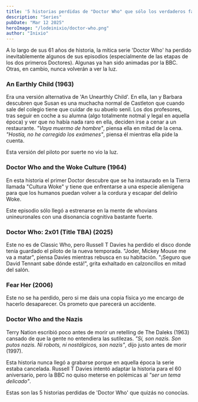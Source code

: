 ```yaml
---
title: '5 historias perdidas de "Doctor Who" que sólo los verdaderos fans conocen'
description: "Series"
pubDate: "Mar 12 2025"
heroImage: "/lodeinixio/doctor-who.png"
author: "Inixio"
---
```


A lo largo de sus 61 años de historia, la mítica serie 'Doctor Who' ha perdido inevitablemente algunos de sus episodios (especialmente de las etapas de los dos primeros Doctores). Algunas ya han sido animadas por la BBC. Otras, en cambio, nunca volverán a ver la luz.

### An Earthly Child (1963)

Era una versión alternativa de 'An Unearthly Child'. En ella, Ian y Barbara descubren que Susan es una muchacha normal de Castleton que cuando sale del colegio tiene que cuidar de su abuelo senil. Los dos profesores, tras seguir en coche a su alumna (algo totalmente notmal y legal en aquella época) y ver que no había nada raro en ella, deciden irse a cenar a un restaurante. _"Vaya muermo de hombre"_, piensa ella en mitad de la cena. _"Hostía, no he corregido los exámenes"_, piensa él mientras ella pide la cuenta.

Esta versión del piloto por suerte no vio la luz.

### Doctor Who and the Woke Culture (1964)

En esta historia el primer Doctor descubre que se ha instaurado en la Tierra llamada "Cultura Woke" y tiene que enfrentarse a una especie alienígena para que los humanos puedan volver a la cordura y escapar del delirio Woke.

Este episodio sólo llegó a estrenarse en la mente de whovians unineuronales con una disonancia cognitiva bastante fuerte.

### Doctor Who: 2x01 (Title TBA) (2025)

Este no es de Classic Who, pero Russell T Davies ha perdido el disco donde tenía guardado el piloto de la nueva temporada. "Joder, Mickey Mouse me va a matar", piensa Davies mientras rebusca en su habitación. "¡Seguro que David Tennant sabe dónde está!", grita exhaltado en calzoncillos en mitad del salón.

### Fear Her (2006)

Este no se ha perdido, pero si me dais una copia física yo me encargo de hacerlo desaparecer. Os prometo que parecerá un accidente.

### Doctor Who and the Nazis

Terry Nation escribió poco antes de morir un retelling de The Daleks (1963) cansado de que la gente no entendiera las sutilezas. _"Sí, son nazis. Son putos nazis. Ni robots, ni nostálgicos, son nazis"_, dijo justo antes de morir (1997).

Esta historia nunca llegó a grabarse porque en aquella época la serie estaba cancelada. Russell T Davies intentó adaptar la historia para el 60 aniversario, pero la BBC no quiso meterse en polémicas al _"ser un tema delicado"_.

Estas son las 5 historias perdidas de 'Doctor Who' que quizás no conocías.
